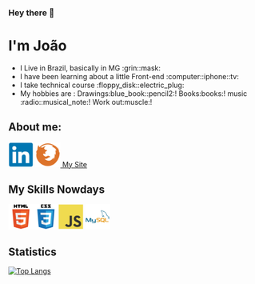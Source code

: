 ### Hey there 👋
<h1>I'm João</h1>
<ul>
    <li>I Live in Brazil, basically in MG :grin::mask:</li>
    <li>I have been learning about a little Front-end :computer::iphone::tv:</li>
    <li>I take technical course :floppy_disk::electric_plug:</li>
    <li>My hobbies are : Drawings:blue_book::pencil2:!  Books:books:! music :radio::musical_note:! Work out:muscle:!</li>
</ul>

<h2>About me:</h2>
<a href="https://www.linkedin.com/in/joaog123/"><img width="50px" src="https://raw.githubusercontent.com/devicons/devicon/master/icons/linkedin/linkedin-original.svg"></a>
<a href="https://jgportifolio.netlify.app/"><img width="50px" src="https://raw.githubusercontent.com/devicons/devicon/master/icons/firefox/firefox-plain.svg">  My Site</a>


<h2>My Skills Nowdays</h2>

<img width="50px" src="https://raw.githubusercontent.com/devicons/devicon/master/icons/html5/html5-original-wordmark.svg"><img width="50px" src="https://raw.githubusercontent.com/devicons/devicon/master/icons/css3/css3-original-wordmark.svg"><img width="50px" src="https://raw.githubusercontent.com/devicons/devicon/master/icons/javascript/javascript-original.svg">
<img width="50px" src="https://raw.githubusercontent.com/devicons/devicon/master/icons/mysql/mysql-original-wordmark.svg">


<h2>Statistics</h2>

[![Top Langs](https://github-readme-stats.vercel.app/api/top-langs/?username=JoaoG23&langs_count=8)](https://github.com/JoaoG23/github-readme-stats)

